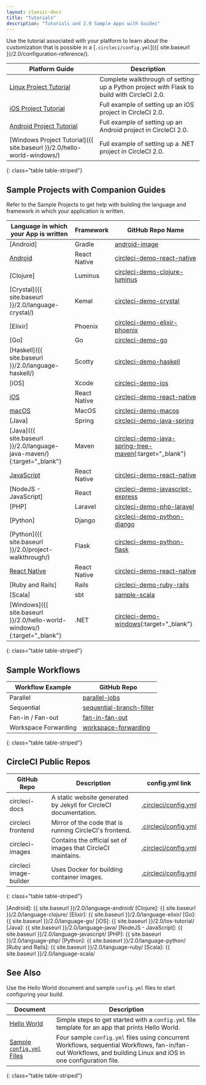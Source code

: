 ```yaml
---
layout: classic-docs
title: "Tutorials"
description: "Tutorials and 2.0 Sample Apps with Guides"
---
```


Use the tutorial associated with your platform to learn about the customization that is possible in a [`.circleci/config.yml`]({{ site.baseurl }}/2.0/configuration-reference/).

Platform Guide | Description
----|----------
<a href="{{ site.baseurl }}/2.0/project-walkthrough/">Linux Project Tutorial</a> | Complete walkthrough of setting up a Python project with Flask to build with CircleCI 2.0.
<a href="{{ site.baseurl }}/2.0/ios-tutorial/">iOS Project Tutorial</a> | Full example of setting up an iOS project in CircleCI 2.0.
<a href="{{ site.baseurl }}/2.0/language-android/">Android Project Tutorial</a> | Full example of setting up an Android project in CircleCI 2.0.
[Windows Project Tutorial]({{ site.baseurl }}/2.0/hello-world-windows/) | Full example of setting up a .NET project in CircleCI 2.0.
{: class="table table-striped"}

## Sample Projects with Companion Guides

Refer to the Sample Projects to get help with building the language and framework in which your application is written.

Language in which your App is written | Framework | GitHub Repo Name
 ---------|-----------|-----------------
 [Android] | Gradle | [android-image](https://github.com/circleci/circleci-images/tree/master/android)
 [Android](https://github.com/CircleCI-Public/circleci-demo-react-native/blob/master/README.md) | React Native | [circleci-demo-react-native]
 [Clojure] | Luminus | [circleci-demo-clojure-luminus]
 [Crystal]({{ site.baseurl }}/2.0/language-crystal/) | Kemal | [circleci-demo-crystal](https://github.com/CircleCI-Public/circleci-demo-crystal)
 [Elixir] | Phoenix | [circleci-demo-elixir-phoenix]
 [Go] | Go | [circleci-demo-go]
 [Haskell]({{ site.baseurl }}/2.0/language-haskell/) | Scotty | [circleci-demo-haskell](https://github.com/CircleCI-Public/circleci-demo-haskell)
 [iOS] | Xcode | [circleci-demo-ios]
 [iOS](https://github.com/CircleCI-Public/circleci-demo-react-native/blob/master/README.md) | React Native | [circleci-demo-react-native]
 [macOS](https://github.com/CircleCI-Public/circleci-demo-macos) | MacOS | [circleci-demo-macos](https://github.com/CircleCI-Public/circleci-demo-macos)
 [Java] | Spring | [circleci-demo-java-spring]
  [Java]({{ site.baseurl }}/2.0/language-java-maven/){:target="_blank"} | Maven | [circleci-demo-java-spring-tree-maven](https://github.com/CircleCI-Public/circleci-demo-java-spring/tree/maven){:target="_blank"}
 [JavaScript](https://github.com/CircleCI-Public/circleci-demo-react-native/blob/master/README.md) | React Native | [circleci-demo-react-native]
 [NodeJS - JavaScript] | React | [circleci-demo-javascript-express]
 [PHP] | Laravel | [circleci-demo-php-laravel]
 [Python] | Django | [circleci-demo-python-django]
 [Python]({{ site.baseurl }}/2.0/project-walkthrough/) | Flask | [circleci-demo-python-flask]
 [React Native](https://github.com/CircleCI-Public/circleci-demo-react-native/blob/master/README.md) | React Native | [circleci-demo-react-native]
 [Ruby and Rails] | Rails | [circleci-demo-ruby-rails]
 [Scala] | sbt | [sample-scala]
 [Windows]({{ site.baseurl }}/2.0/hello-world-windows/){:target="_blank"} | .NET | [circleci-demo-windows](https://github.com/CircleCI-Public/circleci-demo-windows/){:target="_blank"}
{: class="table table-striped"}

## Sample Workflows

Workflow Example | GitHub Repo
------|-----------
Parallel | [parallel-jobs](https://github.com/CircleCI-Public/circleci-demo-workflows/blob/parallel-jobs/.circleci/config.yml)
Sequential | [sequential-branch-filter](https://github.com/CircleCI-Public/circleci-demo-workflows/blob/sequential-branch-filter/.circleci/config.yml)
Fan-in / Fan-out | [fan-in-fan-out](https://github.com/CircleCI-Public/circleci-demo-workflows/blob/fan-in-fan-out/.circleci/config.yml)
Workspace Forwarding | [workspace-forwarding](https://github.com/CircleCI-Public/circleci-demo-workflows/blob/workspace-forwarding/.circleci/config.yml)
{: class="table table-striped"}

## CircleCI Public Repos

GitHub Repo | Description | config.yml link
------|-----------|------------
circleci-docs | A static website generated by Jekyll for CircleCI documentation. | [.circleci/config.yml](https://github.com/circleci/circleci-docs/blob/master/.circleci/config.yml)
circleci frontend | Mirror of the code that is running CircleCI's frontend. | [.circleci/config.yml](https://github.com/circleci/frontend/blob/master/.circleci/config.yml)
circleci-images | Contains the official set of images that CircleCI maintains. | [.circleci/config.yml](https://github.com/circleci/circleci-images/blob/master/.circleci/config.yml)
circleci image-builder | Uses Docker for building container images. | [.circleci/config.yml](https://github.com/circleci/image-builder/blob/master/.circleci/config.yml)
{: class="table table-striped"}

[Android]: {{ site.baseurl }}/2.0/language-android/
[Clojure]: {{ site.baseurl }}/2.0/language-clojure/
[Elixir]: {{ site.baseurl }}/2.0/language-elixir/
[Go]: {{ site.baseurl }}/2.0/language-go/
[iOS]: {{ site.baseurl }}/2.0/ios-tutorial/
[Java]: {{ site.baseurl }}/2.0/language-java/
[NodeJS - JavaScript]: {{ site.baseurl }}/2.0/language-javascript/
[PHP]: {{ site.baseurl }}/2.0/language-php/
[Python]: {{ site.baseurl }}/2.0/language-python/
[Ruby and Rails]: {{ site.baseurl }}/2.0/language-ruby/
[Scala]: {{ site.baseurl }}/2.0/language-scala/

[circleci-demo-clojure-luminus]: https://github.com/CircleCI-Public/circleci-demo-clojure-luminus
[circleci-demo-elixir-phoenix]: https://github.com/CircleCI-Public/circleci-demo-elixir-phoenix
[circleci-demo-go]: https://github.com/CircleCI-Public/circleci-demo-go
[circleci-demo-java-spring]: https://github.com/CircleCI-Public/circleci-demo-java-spring
[circleci-demo-javascript-express]: https://github.com/CircleCI-Public/circleci-demo-javascript-express
[circleci-demo-ios]: https://github.com/CircleCI-Public/circleci-demo-ios
[circleci-demo-php-laravel]: https://github.com/CircleCI-Public/circleci-demo-php-laravel
[circleci-demo-python-django]: https://github.com/CircleCI-Public/circleci-demo-python-django
[circleci-demo-python-flask]: https://github.com/CircleCI-Public/circleci-demo-python-flask
[circleci-demo-react-native]: https://github.com/CircleCI-Public/circleci-demo-react-native
[circleci-demo-ruby-rails]: https://github.com/CircleCI-Public/circleci-demo-ruby-rails
[sample-scala]: https://github.com/ariv3ra/samplescala


## See Also

Use the Hello World document and sample `config.yml` files to start configuring your build.

Document | Description
----|----------
<a href="{{ site.baseurl }}/2.0/hello-world/">Hello World</a> | Simple steps to get started with a `config.yml` file template for an app that prints Hello World.
<a href="{{ site.baseurl }}/2.0/sample-config/">Sample `config.yml` Files</a> | Four sample `config.yml` files using concurrent Workflows, sequential Workflows, fan-in/fan-out Workflows, and building Linux and iOS in one configuration file.
{: class="table table-striped"}
